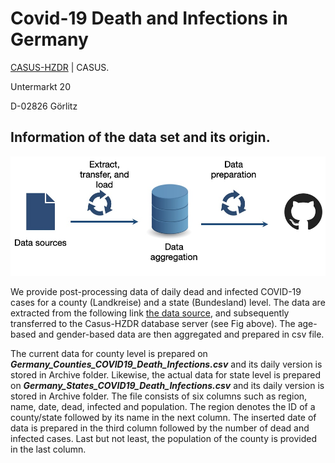 # Covid-19 Death and Infections in Germany

[CASUS-HZDR](https://www.casus.science) | CASUS. 

Untermarkt 20

D-02826 Görlitz

## Information of the data set and its origin.

![fishy \label{fig1}](Figures/fig1.JPG)

We provide post-processing data of daily dead and infected COVID-19 cases for a county (Landkreise) and a state (Bundesland) level. The data are extracted from the following link [the data source](https://www.arcgis.com/sharing/rest/content/items/f10774f1c63e40168479a1feb6c7ca74/data), and subsequently transferred to the Casus-HZDR database server (see Fig above). The age-based and gender-based data are then aggregated and prepared in csv file.   

The current data for county level is prepared on ***Germany_Counties_COVID19_Death_Infections.csv*** and its daily version is stored in Archive folder. Likewise, the actual data for state level is prepared on ***Germany_States_COVID19_Death_Infections.csv*** and its daily version is stored in Archive folder. The file consists of six columns such as region, name, date, dead, infected and population. The region denotes the ID of a county/state followed by its name in the next column. The inserted date of data is prepared in the third column followed by the number of dead and infected cases. Last but not least, the population of the county is provided in the last column. 
